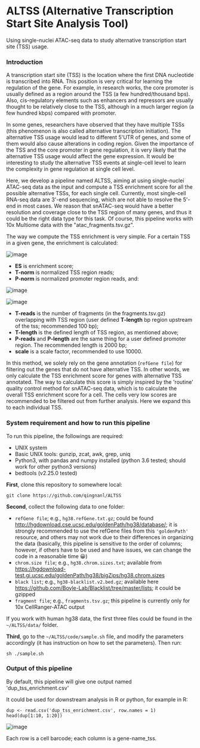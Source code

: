 # ALTSS (Alternative Transcription Start Site Analysis Tool)
Using single-nuclei ATAC-seq data to study alternative transcription start site (TSS) usage.

### Introduction
A transcription start site (TSS) is the location where the first DNA nucleotide is transcribed into RNA. This position is very critical for learning the regulation of the gene. For example, in research works, the core promoter is usually defined as a region around the TSS (a few hundred/thousand bps). Also, cis-regulatory elements such as enhancers and repressors are usually thought to be relatively close to the TSS, although in a much larger region (a few hundred kbps) compared with promoter.

In some genes, researchers have observed that they have multiple TSSs (this phenomenon is also called alternative transcription initiation). The alternative TSS usage would lead to different 5'UTR of genes, and some of them would also cause alterations in coding region. Given the importance of the TSS and the core promoter in gene regulation, it is very likely that the alternative TSS usage would affect the gene expression. It would be interesting to study the alternative TSS events at single-cell level to learn the complexity in gene regulation at single cell level.

Here, we develop a pipeline named ALTSS, aiming at using single-nuclei ATAC-seq data as the input and compute a TSS enrichment score for all the possible alternative TSSs, for each single cell. Currently, most single-cell RNA-seq data are 3'-end sequencing, which are not able to resolve the 5'-end in most cases. We reason that snATAC-seq would have a better resolution and coverage close to the TSS region of many genes, and thus it could be the right data type for this task. Of course, this pipeline works with 10x Multiome data with the "atac_fragments.tsv.gz".

The way we compute the TSS enrichment is very simple. For a certain TSS in a given gene, the enrichment is calculated:

![image](https://user-images.githubusercontent.com/53788946/149866315-bf715d79-4546-4eeb-b048-9ddcef83ad57.png)

- **ES** is enrichment score; 
- **T-norm** is normalized TSS region reads; 
- **P-norm** is normalized promoter region reads, and:

![image](https://user-images.githubusercontent.com/53788946/149866527-60aacc47-b2bf-475d-916b-a1356532e896.png)

![image](https://user-images.githubusercontent.com/53788946/149866571-9a3902fa-e777-4135-9805-adca1f0bd6ee.png)

- **T-reads** is the number of fragments (in the fragments.tsv.gz) overlapping with TSS region (user defined **T-length** bp region upstream of the tss; recommended 100 bp);
- **T-length** is the defined length of TSS region, as mentioned above;
- **P-reads** and **P-length** are the same thing for a user defined promoter region. The recommended length is 2000 bp;
- **scale** is a scale factor, recommended to use 10000.

In this method, we solely rely on the gene annotation (`refGene file`) for filtering out the genes that do not have alternative TSS. In other words, we only calculate the TSS enrichment score for genes with alternative TSS annotated. The way to calculate this score is simply inspired by the 'routine' quality control method for snATAC-seq data, which is to calculate the overall TSS enrichment score for a cell. The cells very low scores are recommended to be filtered out from further analysis. Here we expand this to each individual TSS.

### System requirement and how to run this pipeline
To run this pipeline, the followings are required:
- UNIX system
- Basic UNIX tools: gunzip, zcat, awk, grep, uniq
- Python3, with pandas and numpy installed (python 3.6 tested; should work for other python3 versions)
- bedtools (v2.25.0 tested)

**First**, clone this repository to somewhere local:
```
git clone https://github.com/qingnanl/ALTSS
```

**Second**, collect the following data to one folder:
- `refGene file`; e.g., `hg38.refGene.txt.gz`; could be found http://hgdownload.cse.ucsc.edu/goldenPath/hg38/database/; it is strongly recommended to use the refGene files from this `'goldenPath'` resource, and others may not work due to their differences in organizing the data (basically, this pipeline is sensitive to the order of columns; however, if others have to be used and have issues, we can change the code in a reasonable time :grinning:)
- `chrom.size file`; e.g., `hg38.chrom.sizes.txt`; available from https://hgdownload-test.gi.ucsc.edu/goldenPath/hg38/bigZips/hg38.chrom.sizes
- `black list`; e.g., `hg38-blacklist.v2.bed.gz`; available here https://github.com/Boyle-Lab/Blacklist/tree/master/lists; it could be gzipped
- `fragment file`; e.g., `fragments.tsv.gz`; this pipeline is currently only for 10x CellRanger-ATAC output

If you work with human hg38 data, the first three files could be found in the `~/ALTSS/data/` folder.

**Third**, go to the `~/ALTSS/code/sample.sh` file, and modify the parameters accordingly (it has instruction on how to set the parameters). Then run:
```
sh ./sample.sh
```

### Output of this pipeline
By default, this pipeline will give one output named 'dup_tss_enrichment.csv'

It could be used for downstream analysis in R or python, for example in R:
```
dup <- read.csv('dup_tss_enrichment.csv', row.names = 1)
head(dup[1:10, 1:20])
```
![image](https://user-images.githubusercontent.com/53788946/149873050-7e2b4467-c55c-4d14-9dab-5e5283af06e5.png)

Each row is a cell barcode; each column is a gene-name_tss.
